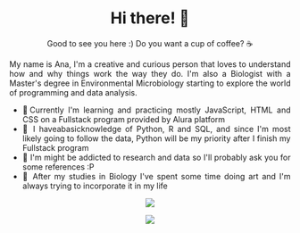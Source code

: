 <h1 align="center"> Hi there! 🌻</h1>

<p align="center">Good to see you here :) Do you want a cup of coffee? ☕</p>
<div align="justify">
My name is Ana, I'm a creative and curious person that loves to understand how and why things work the way they do. I'm also a Biologist with a Master's degree in Environmental Microbiology starting to explore the world of programming and data analysis.

- 🎯Currently I'm learning and practicing mostly JavaScript, HTML and CSS on a Fullstack program provided by Alura platform
- 🐍 I haveabasicknowledge of Python, R and SQL, and since I'm most likely going to follow the data, Python will be my priority after I finish my Fullstack program
- 🎲 I'm might be addicted to research  and data so I'll probably ask you for some references :P
- 🎨 After my studies in Biology I've spent some time doing art and I'm always trying to incorporate it in my life 
</div>

<a href="https://github.com/anamilanezi">
  <p align ="center"><img src="https://github-readme-stats.anuraghazra1.vercel.app/api/top-langs/?username=anamilanezi&layout=compact&theme=radical"/>
</a>
<a href="https://github.com/anamilanezi">
  <p align ="center"><img src="https://github-readme-stats.vercel.app/api?username=anamilanezi&hide=prs&show_icons=true&theme=cobalt" />
</a>



